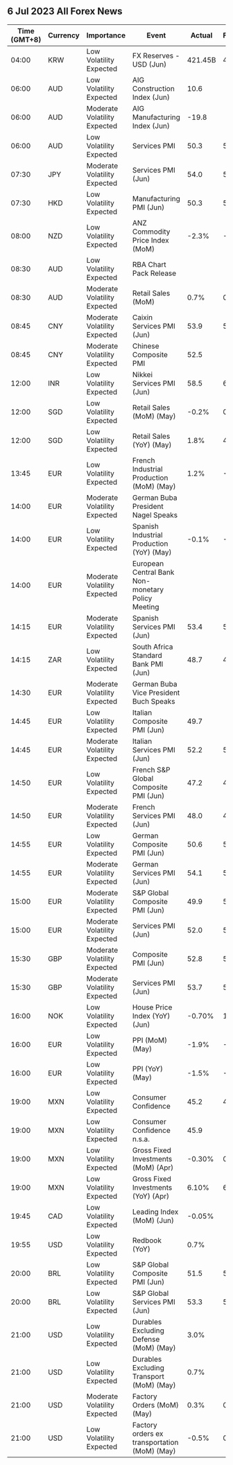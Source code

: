 ## 6 Jul 2023 All Forex News
| Time (GMT+8) | Currency | Importance | Event | Actual | Forecast | Previous |
|------|----------|------------|-------|--------|----------|----------|
| 04:00 | KRW | Low Volatility Expected | FX Reserves - USD (Jun) | 421.45B | 432.26B | 420.98B |
| 06:00 | AUD | Low Volatility Expected | AIG Construction Index (Jun) | 10.6 |  | -6.6 |
| 06:00 | AUD | Moderate Volatility Expected | AIG Manufacturing Index (Jun) | -19.8 |  | -5.1 |
| 06:00 | AUD | Low Volatility Expected | Services PMI | 50.3 | 50.7 | 52.1 |
| 07:30 | JPY | Moderate Volatility Expected | Services PMI (Jun) | 54.0 | 54.2 | 55.9 |
| 07:30 | HKD | Low Volatility Expected | Manufacturing PMI (Jun) | 50.3 | 51.5 | 50.6 |
| 08:00 | NZD | Low Volatility Expected | ANZ Commodity Price Index (MoM) | -2.3% | -1.5% | 0.4% |
| 08:30 | AUD | Low Volatility Expected | RBA Chart Pack Release |  |  |  |
| 08:30 | AUD | Moderate Volatility Expected | Retail Sales (MoM) | 0.7% | 0.7% | 0.0% |
| 08:45 | CNY | Moderate Volatility Expected | Caixin Services PMI (Jun) | 53.9 | 56.2 | 57.1 |
| 08:45 | CNY | Moderate Volatility Expected | Chinese Composite PMI | 52.5 |  | 55.6 |
| 12:00 | INR | Low Volatility Expected | Nikkei Services PMI (Jun) | 58.5 | 60.2 | 61.2 |
| 12:00 | SGD | Low Volatility Expected | Retail Sales (MoM) (May) | -0.2% | 0.1% | 0.5% |
| 12:00 | SGD | Low Volatility Expected | Retail Sales (YoY) (May) | 1.8% | 4.0% | 3.7% |
| 13:45 | EUR | Low Volatility Expected | French Industrial Production (MoM) (May) | 1.2% | -0.2% | 0.8% |
| 14:00 | EUR | Moderate Volatility Expected | German Buba President Nagel Speaks |  |  |  |
| 14:00 | EUR | Low Volatility Expected | Spanish Industrial Production (YoY) (May) | -0.1% | -0.5% | -1.0% |
| 14:00 | EUR | Moderate Volatility Expected | European Central Bank Non-monetary Policy Meeting |  |  |  |
| 14:15 | EUR | Moderate Volatility Expected | Spanish Services PMI (Jun) | 53.4 | 55.5 | 56.7 |
| 14:15 | ZAR | Low Volatility Expected | South Africa Standard Bank PMI (Jun) | 48.7 | 48.7 | 47.9 |
| 14:30 | EUR | Moderate Volatility Expected | German Buba Vice President Buch Speaks |  |  |  |
| 14:45 | EUR | Low Volatility Expected | Italian Composite PMI (Jun) | 49.7 |  | 52.0 |
| 14:45 | EUR | Moderate Volatility Expected | Italian Services PMI (Jun) | 52.2 | 53.0 | 54.0 |
| 14:50 | EUR | Low Volatility Expected | French S&P Global Composite PMI (Jun) | 47.2 | 47.3 | 51.2 |
| 14:50 | EUR | Moderate Volatility Expected | French Services PMI (Jun) | 48.0 | 48.0 | 52.5 |
| 14:55 | EUR | Low Volatility Expected | German Composite PMI (Jun) | 50.6 | 50.8 | 53.9 |
| 14:55 | EUR | Moderate Volatility Expected | German Services PMI (Jun) | 54.1 | 54.1 | 57.2 |
| 15:00 | EUR | Moderate Volatility Expected | S&P Global Composite PMI (Jun) | 49.9 | 50.3 | 52.8 |
| 15:00 | EUR | Moderate Volatility Expected | Services PMI (Jun) | 52.0 | 52.4 | 55.1 |
| 15:30 | GBP | Moderate Volatility Expected | Composite PMI (Jun) | 52.8 | 52.8 | 54.0 |
| 15:30 | GBP | Moderate Volatility Expected | Services PMI (Jun) | 53.7 | 53.7 | 55.2 |
| 16:00 | NOK | Low Volatility Expected | House Price Index (YoY) (Jun) | -0.70% | 1.30% | 0.10% |
| 16:00 | EUR | Low Volatility Expected | PPI (MoM) (May) | -1.9% | -1.8% | -3.2% |
| 16:00 | EUR | Low Volatility Expected | PPI (YoY) (May) | -1.5% | -1.3% | 0.9% |
| 19:00 | MXN | Low Volatility Expected | Consumer Confidence | 45.2 | 44.3 | 44.5 |
| 19:00 | MXN | Low Volatility Expected | Consumer Confidence n.s.a. | 45.9 |  | 44.7 |
| 19:00 | MXN | Low Volatility Expected | Gross Fixed Investments (MoM) (Apr) | -0.30% | 0.00% | 0.50% |
| 19:00 | MXN | Low Volatility Expected | Gross Fixed Investments (YoY) (Apr) | 6.10% | 6.70% | 9.00% |
| 19:45 | CAD | Low Volatility Expected | Leading Index (MoM) (Jun) | -0.05% |  | -0.06% |
| 19:55 | USD | Low Volatility Expected | Redbook (YoY) | 0.7% |  | 0.5% |
| 20:00 | BRL | Low Volatility Expected | S&P Global Composite PMI (Jun) | 51.5 | 52.1 | 52.3 |
| 20:00 | BRL | Low Volatility Expected | S&P Global Services PMI (Jun) | 53.3 | 54.4 | 54.1 |
| 21:00 | USD | Low Volatility Expected | Durables Excluding Defense (MoM) (May) | 3.0% |  | 3.0% |
| 21:00 | USD | Low Volatility Expected | Durables Excluding Transport (MoM) (May) | 0.7% |  | -0.3% |
| 21:00 | USD | Moderate Volatility Expected | Factory Orders (MoM) (May) | 0.3% | 0.8% | 0.3% |
| 21:00 | USD | Low Volatility Expected | Factory orders ex transportation (MoM) (May) | -0.5% | 0.5% | -0.6% |
